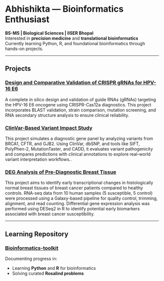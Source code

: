 #  Abhishikta — Bioinformatics Enthusiast

 **BS-MS | Biological Sciences | IISER Bhopal**  
 Interested in **precision medicine** and **translational bioinformatics**  
 Currently learning Python, R, and foundational bioinformatics through hands-on projects.

---

##  Projects

###  [Design and Comparative Validation of CRISPR gRNAs for HPV-16 E6](https://github.com/AbhishiktaPradhan-code/Design-and-Comparative-Validation-of-CRISPR-gRNAs-for-HPV-16-E6)
A complete in silico design and validation of guide RNAs (gRNAs) targeting the HPV-16 E6 oncogene using CRISPR-Cas12a diagnostics. This project incorporates BLAST validation, strain comparison, mutation screening, and RNA secondary structure analysis to ensure clinical reliability.

###  [ClinVar-Based Variant Impact Study](https://github.com/AbhishiktaPradhan-code/Clinvar-based-variant-impact-study)
This project simulates a diagnostic gene panel by analyzing variants from BRCA1, CFTR, and GJB2. Using ClinVar, dbSNP, and tools like SIFT, PolyPhen-2, MutationTaster, and CADD, it evaluates variant pathogenicity and compares predictions with clinical annotations to explore real-world variant interpretation workflows..

###  [DEG Analysis of Pre-Diagnostic Breast Tissue](https://github.com/AbhishiktaPradhan-code/DEG_Analysis_of-Pre-Diagnostic_Breast_Tissue)
This project aims to identify early transcriptional changes in histologically normal breast tissues of breast cancer patients compared to healthy controls. RNA-seq data from 10 human samples (5 susceptible, 5 control) were processed using a Galaxy-based pipeline for quality control, trimming, alignment, and read counting. Differential gene expression analysis was performed using DESeq2 in R to identify potential early biomarkers associated with breast cancer susceptibility.

---

##  Learning Repository

###  [Bioinformatics-toolkit](https://github.com/AbhishiktaPradhan-code/bioinformatics-toolkit)
Documenting progress in:
- Learning **Python** and **R** for bioinformatics
- Solving curated **Rosalind problems** 
